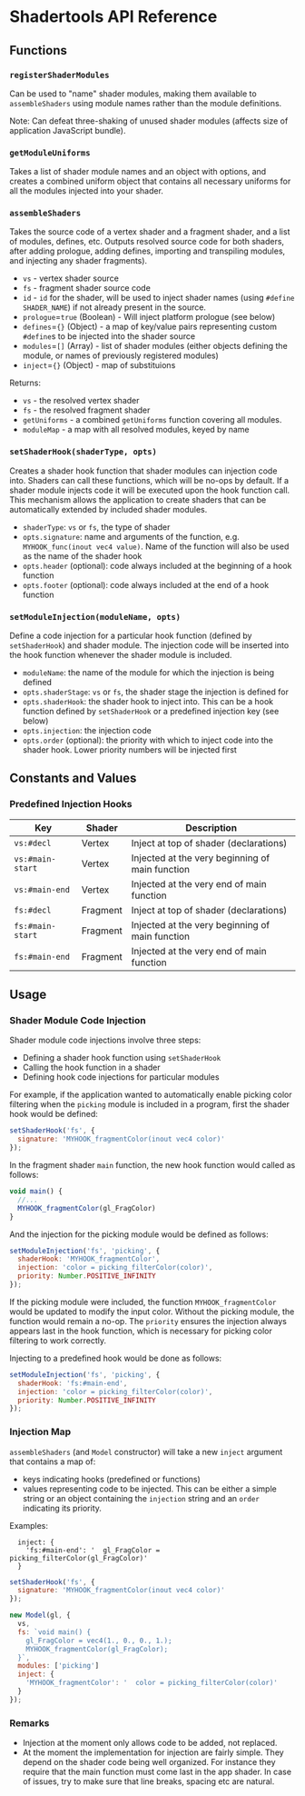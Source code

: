 # Shadertools API Reference

## Functions

### `registerShaderModules`

Can be used to "name" shader modules, making them available to `assembleShaders` using module names rather than the module definitions.

Note: Can defeat three-shaking of unused shader modules (affects size of application JavaScript bundle).


### `getModuleUniforms`

Takes a list of shader module names and an object with options, and creates a combined uniform object that contains all necessary uniforms for all the modules injected into your shader.


### `assembleShaders`

Takes the source code of a vertex shader and a fragment shader, and a list of modules, defines, etc. Outputs resolved source code for both shaders, after adding prologue, adding defines, importing and transpiling modules, and injecting any shader fragments).

* `vs` - vertex shader source
* `fs` - fragment shader source code
* `id` - `id` for the shader, will be used to inject shader names (using `#define SHADER_NAME`) if not already present in the source.
* `prologue`=`true` (Boolean) - Will inject platform prologue (see below)
* `defines`=`{}` (Object) - a map of key/value pairs representing custom `#define`s to be injected into the shader source
* `modules`=`[]` (Array) - list of shader modules (either objects defining the module, or names of previously registered modules)
* `inject`=`{}` (Object) - map of substituions

Returns:
* `vs` - the resolved vertex shader
* `fs` - the resolved fragment shader
* `getUniforms` - a combined `getUniforms` function covering all modules.
* `moduleMap` - a map with all resolved modules, keyed by name

### `setShaderHook(shaderType, opts)`

Creates a shader hook function that shader modules can injection code into. Shaders can call these functions, which will be no-ops by default. If a shader module injects code it will be executed upon the hook function call. This mechanism allows the application to create shaders that can be automatically extended by included shader modules.

- `shaderType`: `vs` or `fs`, the type of shader
- `opts.signature`: name and arguments of the function, e.g. `MYHOOK_func(inout vec4 value)`. Name of the function
will also be used as the name of the shader hook
- `opts.header` (optional): code always included at the beginning of a hook function
- `opts.footer` (optional): code always included at the end of a hook function

### `setModuleInjection(moduleName, opts)`

Define a code injection for a particular hook function (defined by `setShaderHook`) and shader module. The injection code will be inserted into the hook function whenever the shader module is included.

- `moduleName`: the name of the module for which the injection is being defined
- `opts.shaderStage`: `vs` or `fs`, the shader stage the injection is defined for
- `opts.shaderHook`: the shader hook to inject into. This can be a hook function defined by `setShaderHook` or a predefined injection key (see below)
- `opts.injection`: the injection code
- `opts.order` (optional): the priority with which to inject code into the shader hook. Lower priority numbers will
be injected first


## Constants and Values

### Predefined Injection Hooks

| Key              | Shader   | Description      |
| ---              | ---      | ---              |
| `vs:#decl`       | Vertex   | Inject at top of shader (declarations) |
| `vs:#main-start` | Vertex   | Injected at the very beginning of main function |
| `vs:#main-end`   | Vertex   | Injected at the very end of main function |
| `fs:#decl`       | Fragment | Inject at top of shader (declarations) |
| `fs:#main-start` | Fragment | Injected at the very beginning of main function |
| `fs:#main-end`   | Fragment | Injected at the very end of main function |

## Usage

### Shader Module Code Injection

Shader module code injections involve three steps:
- Defining a shader hook function using `setShaderHook`
- Calling the hook function in a shader
- Defining hook code injections for particular modules

For example, if the application wanted to automatically enable picking color filtering when the `picking` module is included in a program, first the shader hook would be defined:

```js
setShaderHook('fs', {
  signature: 'MYHOOK_fragmentColor(inout vec4 color)'
});
```

In the fragment shader `main` function, the new hook function would called as follows:
```js
void main() {
  //...
  MYHOOK_fragmentColor(gl_FragColor)
}
```

And the injection for the picking module would be defined as follows:

```js
setModuleInjection('fs', 'picking', {
  shaderHook: 'MYHOOK_fragmentColor',
  injection: 'color = picking_filterColor(color)',
  priority: Number.POSITIVE_INFINITY
});
```

If the picking module were included, the function `MYHOOK_fragmentColor` would be updated to modify the input color. Without the picking module, the function would remain a no-op. The `priority` ensures the injection always
appears last in the hook function, which is necessary for picking color filtering to work correctly.

Injecting to a predefined hook would be done as follows:

```js
setModuleInjection('fs', 'picking', {
  shaderHook: 'fs:#main-end',
  injection: 'color = picking_filterColor(color)',
  priority: Number.POSITIVE_INFINITY
});
```


### Injection Map

`assembleShaders` (and `Model` constructor) will take a new `inject` argument that contains a map of:

* keys indicating hooks (predefined or functions)
* values representing code to be injected. This can be either a simple string or an object containing the `injection` string and an `order` indicating its priority.

Examples:

```
  inject: {
    'fs:#main-end': '  gl_FragColor = picking_filterColor(gl_FragColor)'
  }
```

```js
setShaderHook('fs', {
  signature: 'MYHOOK_fragmentColor(inout vec4 color)'
});

new Model(gl, {
  vs,
  fs: `void main() {
    gl_FragColor = vec4(1., 0., 0., 1.);
    MYHOOK_fragmentColor(gl_FragColor);
  }`,
  modules: ['picking']
  inject: {
    'MYHOOK_fragmentColor': '  color = picking_filterColor(color)'
  }
});
```





### Remarks

* Injection at the moment only allows code to be added, not replaced.
* At the moment the implementation for injection are fairly simple. They depend on the shader code being well organized. For instance they require that the main function must come last in the app shader. In case of issues, try to make sure that line breaks, spacing etc are natural.


